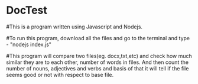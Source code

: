 # DocTest
#This is a program written using Javascript and Nodejs.

#To run this program, download all the files and go to the terminal and type - "nodejs index.js"

#This program will compare two files(eg. docx,txt,etc) and check how much similar they are to each other, number of words in files.
And then count the number of nouns, adjectives and verbs and basis of that it will tell if the file seems good or not with respect to base file.
